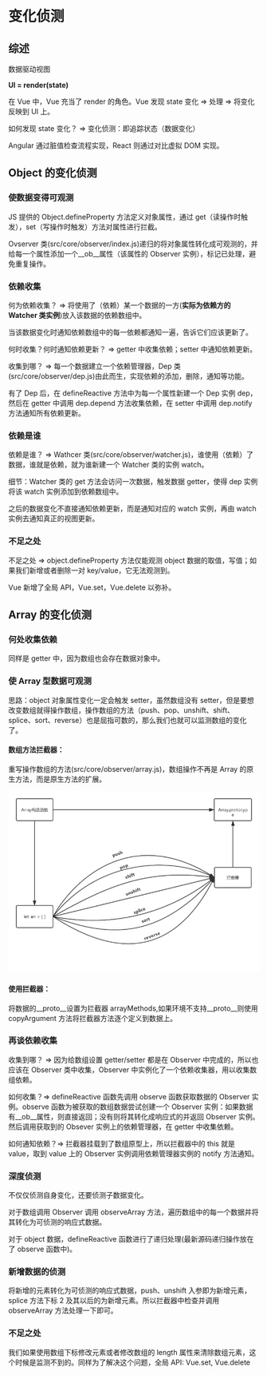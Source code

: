 # 变化侦测

## 综述

数据驱动视图

**UI = render(state)**

在 Vue 中，Vue 充当了 render 的角色。Vue 发现 state 变化 => 处理 => 将变化反映到 UI 上。

如何发现 state 变化？ => 变化侦测：即追踪状态（数据变化）

Angular 通过脏值检查流程实现，React 则通过对比虚拟 DOM 实现。

## Object 的变化侦测

### 使数据变得可观测

JS 提供的 Object.defineProperty 方法定义对象属性，通过 get（读操作时触发），set（写操作时触发）方法对属性进行拦截。

Ovserver 类(src/core/observer/index.js)递归的将对象属性转化成可观测的，并给每一个属性添加一个\_\_ob\_\_属性（该属性的 Observer 实例），标记已处理，避免重复操作。

### 依赖收集

何为依赖收集？ => 将使用了（依赖）某一个数据的一方(**实际为依赖方的 Watcher 类实例**)放入该数据的依赖数组中。

当该数据变化时通知依赖数组中的每一依赖都通知一遍，告诉它们应该更新了。

何时收集？何时通知依赖更新？ => getter 中收集依赖；setter 中通知依赖更新。

收集到哪？ => 每一个数据建立一个依赖管理器，Dep 类(src/core/observer/dep.js)由此而生，实现依赖的添加，删除，通知等功能。

有了 Dep 后，在 defineReactive 方法中为每一个属性新建一个 Dep 实例 dep，然后在 getter 中调用 dep.depend 方法收集依赖，在 setter 中调用 dep.notify 方法通知所有依赖更新。

### 依赖是谁

依赖是谁？ => Wathcer 类(src/core/observer/watcher.js)，谁使用（依赖）了数据，谁就是依赖，就为谁新建一个 Watcher 类的实例 watch。

细节：Watcher 类的 get 方法会访问一次数据，触发数据 getter，使得 dep 实例将该 watch 实例添加到依赖数组中。

之后的数据变化不直接通知依赖更新，而是通知对应的 watch 实例，再由 watch 实例去通知真正的视图更新。

### 不足之处

不足之处 => object.defineProperty 方法仅能观测 object 数据的取值，写值；如果我们新增或者删除一对 key/value，它无法观测到。

Vue 新增了全局 API，Vue.set，Vue.delete 以弥补。

## Array 的变化侦测

### 何处收集依赖

同样是 getter 中，因为数组也会存在数据对象中。

### 使 Array 型数据可观测

思路：object 对象属性变化一定会触发 setter，虽然数组没有 setter，但是要想改变数组就得操作数组，操作数组的方法（push、pop、unshift、shift、splice、sort、reverse）也是屈指可数的，那么我们也就可以监测数组的变化了。

#### 数组方法拦截器：

重写操作数组的方法(src/core/observer/array.js)，数组操作不再是 Array 的原生方法，而是原生方法的扩展。

![vueArrayMethodsExtension](https://raw.githubusercontent.com/SH-dxj-SF/MyRepo/master/images/vue/arrayMethodsExtension.png)

#### 使用拦截器：

将数据的\_\_proto\_\_设置为拦截器 arrayMethods,如果环境不支持\_\_proto\_\_则使用 copyArgument 方法将拦截器方法逐个定义到数据上。

### 再谈依赖收集

收集到哪？ => 因为给数组设置 getter/setter 都是在 Observer 中完成的，所以也应该在 Observer 类中收集，Observer 中实例化了一个依赖收集器，用以收集数组依赖。

如何收集？=> defineReactive 函数先调用 observe 函数获取数据的 Observer 实例。observe 函数为被获取的数组数据尝试创建一个 Observer 实例：如果数据有\_\_ob\_\_属性，则直接返回；没有则将其转化成响应式的并返回 Observer 实例。然后调用获取到的 Obsever 实例上的依赖管理器，在 getter 中收集依赖。

如何通知依赖？=> 拦截器挂载到了数组原型上，所以拦截器中的 this 就是 value，取到 value 上的 Observer 实例调用依赖管理器实例的 notify 方法通知。

### 深度侦测

不仅仅侦测自身变化，还要侦测子数据变化。

对于数组调用 Observer 调用 observeArray 方法，遍历数组中的每一个数据并将其转化为可侦测的响应式数据。

对于 object 数据，defineReactive 函数进行了递归处理(最新源码递归操作放在了 observe 函数中)。

### 新增数据的侦测

将新增的元素转化为可侦测的响应式数据，push、unshift 入参即为新增元素，splice 方法下标 2 及其以后的为新增元素。所以拦截器中检查并调用 observeArray 方法处理一下即可。

### 不足之处

我们如果使用数组下标修改元素或者修改数组的 length 属性来清除数组元素，这个时候是监测不到的。同样为了解决这个问题，全局 API: Vue.set, Vue.delete
